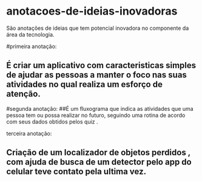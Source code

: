 # anotacoes-de-ideias-inovadoras
São anotações de ideias que tem potencial inovadora no componente da área da tecnologia.

#primeira anotação:
## É criar um aplicativo com caracteristicas simples de ajudar as pessoas a manter o foco nas suas atividades no qual realiza um esforço de atenção.

#segunda anotação:
##É um fluxograma  que indica as atividades que uma pessoa  tem ou possa realizar no futuro, seguindo uma rotina de acordo com seus dados obtidos pelos quiz .

terceira anotação: 
## Criação de um localizador de objetos  perdidos , com ajuda de busca de um detector pelo app do celular teve contato pela ultima vez.
